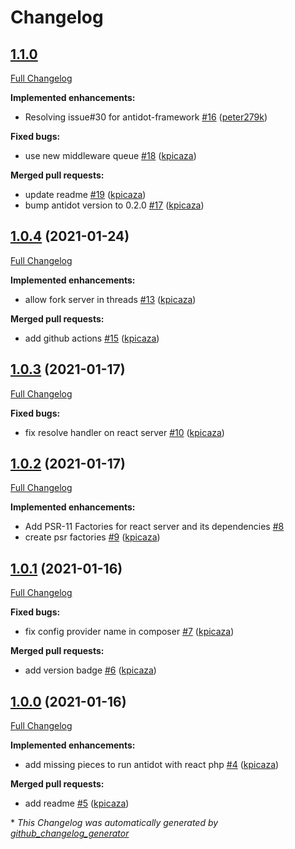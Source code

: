 # Changelog

## [1.1.0](https://github.com/antidot-framework/react-framework/tree/1.1.0)

[Full Changelog](https://github.com/antidot-framework/react-framework/compare/1.0.4...1.1.0)

**Implemented enhancements:**

- Resolving issue\#30 for antidot-framework [\#16](https://github.com/antidot-framework/react-framework/pull/16) ([peter279k](https://github.com/peter279k))

**Fixed bugs:**

- use new middleware queue [\#18](https://github.com/antidot-framework/react-framework/pull/18) ([kpicaza](https://github.com/kpicaza))

**Merged pull requests:**

- update readme [\#19](https://github.com/antidot-framework/react-framework/pull/19) ([kpicaza](https://github.com/kpicaza))
- bump antidot version to 0.2.0 [\#17](https://github.com/antidot-framework/react-framework/pull/17) ([kpicaza](https://github.com/kpicaza))

## [1.0.4](https://github.com/antidot-framework/react-framework/tree/1.0.4) (2021-01-24)

[Full Changelog](https://github.com/antidot-framework/react-framework/compare/1.0.3...1.0.4)

**Implemented enhancements:**

- allow fork server in threads [\#13](https://github.com/antidot-framework/react-framework/pull/13) ([kpicaza](https://github.com/kpicaza))

**Merged pull requests:**

- add github actions [\#15](https://github.com/antidot-framework/react-framework/pull/15) ([kpicaza](https://github.com/kpicaza))

## [1.0.3](https://github.com/antidot-framework/react-framework/tree/1.0.3) (2021-01-17)

[Full Changelog](https://github.com/antidot-framework/react-framework/compare/1.0.2...1.0.3)

**Fixed bugs:**

- fix resolve handler on react server [\#10](https://github.com/antidot-framework/react-framework/pull/10) ([kpicaza](https://github.com/kpicaza))

## [1.0.2](https://github.com/antidot-framework/react-framework/tree/1.0.2) (2021-01-17)

[Full Changelog](https://github.com/antidot-framework/react-framework/compare/1.0.1...1.0.2)

**Implemented enhancements:**

- Add PSR-11 Factories for react server and its dependencies [\#8](https://github.com/antidot-framework/react-framework/issues/8)
- create psr factories [\#9](https://github.com/antidot-framework/react-framework/pull/9) ([kpicaza](https://github.com/kpicaza))

## [1.0.1](https://github.com/antidot-framework/react-framework/tree/1.0.1) (2021-01-16)

[Full Changelog](https://github.com/antidot-framework/react-framework/compare/1.0.0...1.0.1)

**Fixed bugs:**

- fix config provider name in composer [\#7](https://github.com/antidot-framework/react-framework/pull/7) ([kpicaza](https://github.com/kpicaza))

**Merged pull requests:**

- add version badge [\#6](https://github.com/antidot-framework/react-framework/pull/6) ([kpicaza](https://github.com/kpicaza))

## [1.0.0](https://github.com/antidot-framework/react-framework/tree/1.0.0) (2021-01-16)

[Full Changelog](https://github.com/antidot-framework/react-framework/compare/4a86b63246e71d13168d95ba5212009a0b8481e7...1.0.0)

**Implemented enhancements:**

- add missing pieces to run antidot with react php [\#4](https://github.com/antidot-framework/react-framework/pull/4) ([kpicaza](https://github.com/kpicaza))

**Merged pull requests:**

- add readme [\#5](https://github.com/antidot-framework/react-framework/pull/5) ([kpicaza](https://github.com/kpicaza))



\* *This Changelog was automatically generated by [github_changelog_generator](https://github.com/github-changelog-generator/github-changelog-generator)*

